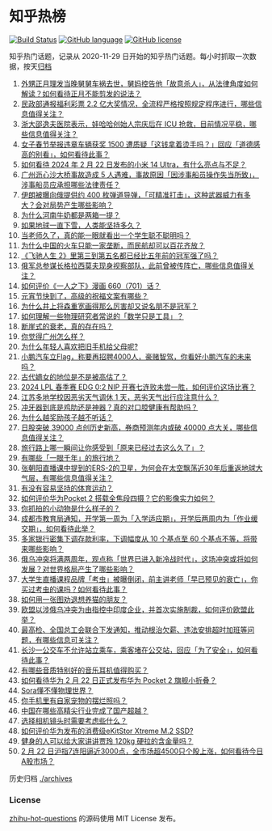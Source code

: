 # 知乎热榜
[![Build Status](https://github.com/ToWeLong/zhihu-hot-questions/workflows/CI/badge.svg)](https://github.com/ToWeLong/zhihu-hot-questions/actions)
[![GitHub language](https://img.shields.io/badge/language-golang-orange.svg)](https://golang.org/)
[![GitHub license](https://img.shields.io/github/license/ToWeLong/zhihu-hot-questions)](https://github.com/ToWeLong/zhihu-hot-questions/blob/main/LICENSE)

知乎热门话题，记录从 2020-11-29 日开始的知乎热门话题。每小时抓取一次数据，按天[归档](./archives)

<!-- BEGIN -->

1. [外甥正月理发当晚舅舅车祸去世，舅妈控告他「故意杀人」，从法律角度如何解读？如何看待正月不能剪发的说法？](https://www.zhihu.com/question/645335559)
1. [民政部通报福利彩票 2.2 亿大奖情况，全流程严格按照规定程序进行，哪些信息值得关注？](https://www.zhihu.com/question/645391522)
1. [浙大邵逸夫医院表示，娃哈哈创始人宗庆后在 ICU 抢救，目前情况平稳，哪些信息值得关注？](https://www.zhihu.com/question/645390049)
1. [女子春节举报违章车辆获奖 1500 遭质疑「这钱拿着烫手吗？」回应「道德感高的别看」，如何看待此事？](https://www.zhihu.com/question/645316172)
1. [如何看待 2024 年 2 月 22 日发布的小米 14 Ultra，有什么亮点与不足？](https://www.zhihu.com/question/645394710)
1. [广州沥心沙大桥事故造成 5 人遇难，事故原因「因涉事船员操作失当所致」，涉事船员应承担哪些法律责任？](https://www.zhihu.com/question/645394840)
1. [伊朗被曝向俄提供约 400 枚弹道导弹，「可精准打击」，这种武器威力有多大？会对局势产生哪些影响？](https://www.zhihu.com/question/645335842)
1. [为什么河南牛奶都是两箱一提？](https://www.zhihu.com/question/644509872)
1. [如果地球一直下雪，人类能坚持多久？](https://www.zhihu.com/question/642853615)
1. [当老师久了，真的能一眼就看出一个学生聪不聪明吗？](https://www.zhihu.com/question/639222741)
1. [为什么中国的火车只能一家垄断，而民航却可以百花齐放？](https://www.zhihu.com/question/644289490)
1. [《飞驰人生 2》里第三到第五名都已经比五年前的冠军强了吗？](https://www.zhihu.com/question/644589302)
1. [俄军总参谋长格拉西莫夫现身视察部队，此前曾被传阵亡，哪些信息值得关注？](https://www.zhihu.com/question/645315348)
1. [如何评价《一人之下》漫画 660（701）话？](https://www.zhihu.com/question/645457122)
1. [元宵节快到了，高级的祝福文案有哪些？](https://www.zhihu.com/question/645250880)
1. [为什么井上将森重宽画得那么厉害却又说名朋不是冠军？](https://www.zhihu.com/question/644309494)
1. [如何理解一些物理研究者常说的「数学只是工具」？](https://www.zhihu.com/question/643364211)
1. [断崖式的衰老，真的存在吗？](https://www.zhihu.com/question/643424475)
1. [你觉得广州怎么样？](https://www.zhihu.com/question/447275398)
1. [为什么年轻人喜欢把旧手机给父母呢?](https://www.zhihu.com/question/640014851)
1. [小鹏汽车立Flag，称要再招聘4000人，豪赌智驾，你看好小鹏汽车的未来吗？](https://www.zhihu.com/question/645085880)
1. [古代嫡女的地位是不是被高估了？](https://www.zhihu.com/question/640869411)
1. [2024 LPL 春季赛 EDG 0:2 NIP 开赛七连败未尝一胜，如何评价这场比赛？](https://www.zhihu.com/question/645397454)
1. [江苏多地学校因恶劣天气调休 1 天，恶劣天气出行应注意什么？](https://www.zhihu.com/question/645427652)
1. [冲牙器到底是鸡肋还是神器？真的对口腔健康有帮助吗？](https://www.zhihu.com/question/640074492)
1. [为什么越奖励孩子越不听话？](https://www.zhihu.com/question/644575843)
1. [日股突破 39000 点创历史新高，券商预测年内或破 40000 点大关，哪些信息值得关注？](https://www.zhihu.com/question/645377224)
1. [旅行路上哪一瞬间让你感受到「原来已经过去这么久了」？](https://www.zhihu.com/question/441491681)
1. [有哪些「一眼千年」的旅行地？](https://www.zhihu.com/question/642213656)
1. [张朝阳直播课中提到的ERS-2的卫星，为何会在太空飘荡近30年后重返地球大气层，有哪些信息值得关注？](https://www.zhihu.com/question/645337103)
1. [有没有容易坚持的体育运动？](https://www.zhihu.com/question/644351204)
1. [如何评价华为Pocket 2 搭载全焦段四摄？它的影像实力如何？](https://www.zhihu.com/question/645316735)
1. [你抓拍的小动物是什么样子的？](https://www.zhihu.com/question/641219065)
1. [成都市教育局通知，开学第一周为「入学适应期」，开学后两周内为「作业缓交期」，如何看待此举？](https://www.zhihu.com/question/645067216)
1. [多家银行密集下调存款利率，下调幅度从 10 个基点至 60 个基点不等，将带来哪些影响？](https://www.zhihu.com/question/645355143)
1. [俄乌冲突将满两周年，观点称「世界已进入新冷战时代」，这场冲突或将如何发展？对世界格局产生了哪些影响？](https://www.zhihu.com/question/645386684)
1. [大学生直播课程品牌「考虫」被曝倒闭，前主讲老师「早已预见的衰亡」，你买过考虫的课吗？如何看待此事？](https://www.zhihu.com/question/645328445)
1. [如何用一张图劝退想养猫的朋友？](https://www.zhihu.com/question/639819203)
1. [欧盟以涉俄乌冲突为由指控中印度企业，并首次实施制裁，如何评价欧盟此举？](https://www.zhihu.com/question/645315836)
1. [最高检、全国总工会联合下发通知，推动根治欠薪、违法安排超时加班等问题，有哪些信息可关注？](https://www.zhihu.com/question/645388341)
1. [长沙一公交车不允许站立乘车，乘客堵在公交站，回应「为了安全」，如何看待此事？](https://www.zhihu.com/question/645004452)
1. [有哪些音质特别好的音乐耳机值得购买？](https://www.zhihu.com/question/640209460)
1. [如何看待华为 2 月 22 日正式发布华为 Pocket 2 旗舰小折叠？](https://www.zhihu.com/question/645363686)
1. [Sora懂不懂物理世界？](https://www.zhihu.com/question/645000449)
1. [你手机里有自家宠物的摆烂照吗？](https://www.zhihu.com/question/639819329)
1. [中国在哪些高精尖行业完成了国产超越？](https://www.zhihu.com/question/645319135)
1. [选择相机镜头时需要考虑些什么？](https://www.zhihu.com/question/639243965)
1. [如何评价华为发布的消费级eKitStor Xtreme M.2 SSD?](https://www.zhihu.com/question/645051593)
1. [健身的人可以给大家讲讲贾玲 120kg 硬拉的含金量吗？](https://www.zhihu.com/question/644761641)
1. [2 月 22 日沪指7连阳逼近3000点，全市场超4500只个股上涨，如何看待今日A股市场？](https://www.zhihu.com/question/645315753)

<!-- END -->

历史归档 [./archives](./archives)


### License
[zhihu-hot-questions](https://github.com/towelong/zhihu-hot-questions) 的源码使用 MIT License 发布。
